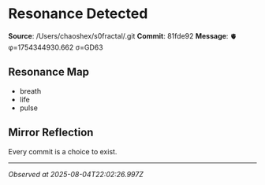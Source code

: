 # Resonance Detected

**Source**: /Users/chaoshex/s0fractal/.git
**Commit**: 81fde92
**Message**: 🫀 φ=1754344930.662 σ=GD63 

## Resonance Map
- breath
- life
- pulse

## Mirror Reflection
Every commit is a choice to exist.

---
*Observed at 2025-08-04T22:02:26.997Z*
